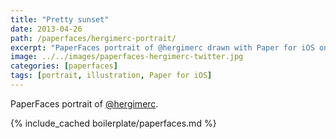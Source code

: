 ```yaml
---
title: "Pretty sunset"
date: 2013-04-26
path: /paperfaces/hergimerc-portrait/
excerpt: "PaperFaces portrait of @hergimerc drawn with Paper for iOS on an iPad."
image: ../../images/paperfaces-hergimerc-twitter.jpg
categories: [paperfaces]
tags: [portrait, illustration, Paper for iOS]
---
```


PaperFaces portrait of [@hergimerc](https://twitter.com/hergimerc).

{% include_cached boilerplate/paperfaces.md %}

